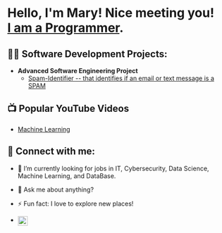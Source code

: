<h1>Hello, I'm Mary! Nice meeting you! <br/><a href="https://github.com/SemerdjianMary">I am a Programmer</a>. </h1>

<h2>👨‍💻 Software Development Projects:</h2>

- <b>Advanced Software Engineering Project</b>
  - [Spam-Identifier -- that identifies if an email or text message is a SPAM](https://github.com/sliu62/Spam-Identifier)



<h2>📺 Popular YouTube Videos</h2>

- [Machine Learning](https://www.youtube.com/watch?v=jGwO_UgTS7I&list=PLoROMvodv4rMiGQp3WXShtMGgzqpfVfbU)

<h2> 🤳 Connect with me:</h2>

- 🔭 I’m currently looking for jobs in IT, Cybersecurity, Data Science, Machine Learning, and DataBase.
- 💬 Ask me about anything?
- ⚡ Fun fact: I love to explore new places!

- [<img align="left" alt="MarySemerdjian | LinkedIn" width="22px" src="https://cdn.jsdelivr.net/npm/simple-icons@v3/icons/linkedin.svg" />][linkedin]

[linkedin]: https://linkedin.com/in/mary-semerdjian  


<!--
**SemerdjianMary/SemerdjianMary** is a ✨ _special_ ✨ repository because its `README.md` (this file) appears on your GitHub profile.

Here are some ideas to get you started:

- 🔭 I’m currently working on ...
- 🌱 I’m currently learning ...
- 👯 I’m looking to collaborate on ...
- 🤔 I’m looking for help with ...
- 💬 Ask me about ...
- 📫 How to reach me: ...
- 😄 Pronouns: ...
- ⚡ Fun fact: ...
-->

